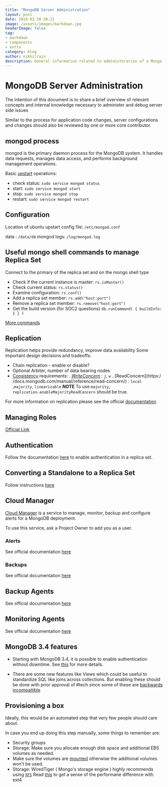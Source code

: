 ```yaml
---
title: "MongoDB Server Administration"
layout: post
date: 2018-02-20 20:21
image: /assets/images/markdown.jpg
headerImage: false
tag:
- markdown
- components
- extra
category: blog
author: nikhilraju
description: General information related to administeration of a Mongo Server
---
```


# MongoDB Server Administration
The intention of this document is to share a brief overview of relevant concepts and internal knowledge necessary to administer and debug server side issues

Similar to the process for application code changes, server configurations and changes should also be reviewed by one or more core contributor. 

## mongod process 

mongod is the primary daemon process for the MongoDB system. It handles data requests, manages data access, and performs background management operations.

Basic [upstart](http://upstart.ubuntu.com/) operations:
* check status:  `sudo service mongod status`
* start:         `sudo service mongod start`
* stop:			 `sudo service mongod stop`
* restart:       `sudo service mongod restart`

## Configuration
Location of ubuntu upstart config file:  `/etc/mongod.conf`

data : `/data/db`
mongod logs: `/log/mongod.log`  

## Useful mongo shell commands to manage Replica Set
Connect to the primary of the replica set and on the mongo shell type
* Check if the current instance is master:	`rs.isMaster()`
* Check current status: 		 			`rs.status()`
* Examine configuration: 		 			`rs.conf()` 
* Add a replica set member: 	 			`rs.add("host:port")`
* Remove a replica set member: 	 			`rs.remove("host:port")`
* Get the build version (for SOC2 questions) 		`db.runCommand( { buildInfo: 1 } )`	

[More commands](https://docs.mongodb.com/manual/reference/method/js-replication/)   

## Replication
Replication helps provide redundancy, improve data availability
Some important design decisions and tradeoffs: 
* Chain replication - enable or disable?
* Optional Arbiter, number of data bearing nodes
* [Consistency](https://docs.mongodb.com/manual/administration/production-notes/#data-consistency) requirements:
..*[WriteConcern](https://docs.mongodb.com/manual/reference/write-concern/) : `j`, `w`
..*[ReadConcern](https:/
/docs.mongodb.com/manual/reference/read-concern/) : `local` ,`majority`, `linearizable`
**NOTE** To use `majority`, `replication.enableMajorityReadConcern` should be true.

For more information on replication please see the official [documentation](https://docs.mongodb.com/manual/replication/)

## Managing Roles 
[Official Link](https://docs.mongodb.com/v3.2/tutorial/manage-users-and-roles/#overview)

## Authentication
Follow the documentation [here](https://docs.mongodb.com/manual/tutorial/enable-authentication/) to enable authentication in a replica set.

## Converting a Standalone to a Replica Set
Follow instructions [here](https://docs.mongodb.com/manual/tutorial/convert-standalone-to-replica-set/)

## Cloud Manager
[Cloud Manager](https://cloud.mongodb.com) is a service to manage, monitor, backup and configure alerts for a MongoDB deployment. 

To use this service, ask a Project Owner to add you as a user.

### Alerts

See official documentation [here](https://docs.cloudmanager.mongodb.com/tutorial/manage-alerts-and-events/)

### Backups

See official documentation [here](https://docs.cloudmanager.mongodb.com/tutorial/nav/backup-use/)

## Backup Agents
See official documentation [here](https://docs.cloudmanager.mongodb.com/tutorial/nav/backup-agent/)

## Monitoring Agents
See official documentation [here](https://docs.cloudmanager.mongodb.com/tutorial/nav/monitoring-agent/)

## MongoDB 3.4 features

* Starting with MongoDB 3.4, it is possible to enable authentication without downtime. See [this](https://docs.mongodb.com/manual/reference/configuration-options/#security.transitionToAuth) for more details.

* There are some new features like Views which could be useful to standardize SQL like joins across collections. But enabling these should be done with prior approval of #tech since some of these are [backwards incompaitible](https://docs.mongodb.com/manual/release-notes/3.4-compatibility/#backwards-incompatible-features)

## Provisioning a box
Ideally, this would be an automated step that very few people should care about.

In case you end up doing this step manually, some things to remember are:
* Security groups
* Storage: Make sure you allocate enough disk space and additional EBS volumes as needed.
* Make sure the volumes are [mounted](http://docs.aws.amazon.com/AWSEC2/latest/UserGuide/ebs-using-volumes.html) otherwise the additional volumes won't be used.
* Storage: WiredTiger ( Mongo's storage engine ) highly recommends using [`XFS`](https://wiki.ubuntu.com/XFS) 
Read [this](https://scalegrid.io/blog/xfs-vs-ext4-comparing-mongodb-performance-on-aws-ec2/) to get a sense of the performane difference with ext4
